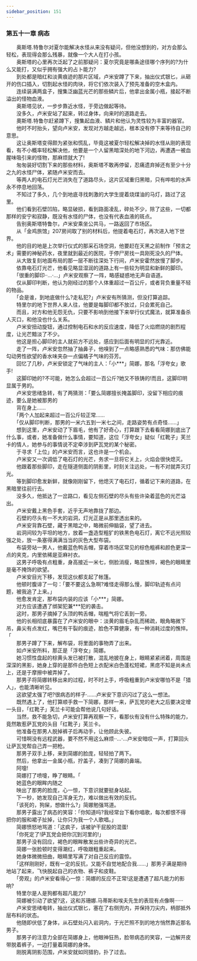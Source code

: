 ```yaml
---
sidebar_position: 151
---
```

### 第五十一章 病态  


　　奥斯塔.特鲁尔对夏尔能解决水怪从来没有疑问，但他没想到的，对方会那么轻松，表现得会那么残暴，就像一个大人在打小孩。  
　　奥斯塔的心里再次泛起了之前那疑问：夏尔究竟是哪条途径哪个序列的?为什么又能打，又似乎拥有强大的占卜能力?  
　　到处都是暗红和淡黄痕迹的那片区域，卢米安蹲了下来，抽出仪式银匕，从砸开的伤口插入，切割起水怪的肉块，将它们依次装入了预先准备的空木盒内。  
　　连续装满两盒子，搜集泛幽蓝光芒的那些鳞片后，他拿出金属小瓶，接起不断溢出的怪物血液。  
　　奥斯塔见状，一步步靠近水怪，于旁边做起等待。  
　　没多久，卢米安站了起来，转过身体，向来时的道路走去。  
　　奧斯塔.特鲁尔赶紧蹲下，搜集起血液、鳞片和他认为灵性较为丰富的器官。  
　　他时不时抬头，望向卢米安，发现对方越走越远，根本没有停下来等待自己的意思。  
　　这让奥斯塔变得颇为紧张和慌乱，毕竟这被夏尔轻松解决掉的水怪从刚的表现看，有不小概率轻松解决他，他要是一个人留黑暗深处的地下河边，再遭遇一被血腥味吸引来的怪物，那麻烦就大了!  
　　匆匆装好切割下来的那些材料，奥斯塔不敢再停留，忍痛遗弃掉还有至少十分之九的水怪尸体，紧随卢米安而去。  
　　等两人的电石灯光芒消失在了道路尽头，这片区域重归黑暗，只有哗啦的水声永不停息地回荡。  
　　不知过了多久，几个到地底寻找刺激的大学生提着烧煤油的马灯，路过了这里。  
　　他们看到石壁凹陷，略显破损，看到路面凌乱，碎处不少，除了这些，一切都那样的安宁和寂静，既没有水怪的尸体，也没有代表血液的斑点。  
　　告别奥斯塔特鲁尔，卢米安乘坐公共马，一路返回了市场区。  
　　从「金鸡旅馆」207房间取了别的材料后，他提着电石灯，再次进入地下世界。  
　　他的目的地是上次举行仪式的那采石场空洞，他要赶在天黑之前制作「预言之术」需要的神秘药水，夜里就到最近的医院，于停尸房找一具刚死没久的尸体。  
　　从大致复刻地面布局的那一层不断往深处下行间，卢米安霍然放慢了脚步。  
　　依靠电石灯光芒，他看见略显湿润的道路上有一些较为明显和新鲜的脚印。  
　　「很重的脚印··…·…」卢米安观察了一阵，略感疑惑地无声自语道。  
　　仅从脚印判断，他认为刚经过的那个人体重超过一百公斤，或者背负重量不轻的物品。  
　　「会是谁，到地底做什么?走私犯?」卢米安有所猜测，但没打算追踪。  
　　特里尔的地下世界人来人往，他要是每脚印都不放过，只会累死自己。  
　　而且，对方和他无怨无仇，只要不影响到他接下来举行仪式魔法，就算准备杀人灭口，和他没也什么关系。  
　　卢米安扭动旋钮，通过控制电石和水的反应速度，降低了火焰燃烧的剧烈程度，让光芒黯淡了不少。  
　　他这是担心脚印的主人就前方不远处，感应到后面有明显的灯光靠近。  
　　走了一阵，卢米安忽然抽了抽鼻子，他嗅到了一点略感熟悉的气味：那仿佛能勾动男性欲望的香水味夹杂一点偏橘子气味的芬芳。  
　　回忆了几秒，卢米安锁定了气味的主人：「小***」简娜，那名「浮夸女」歌手!  
　　这脚印她的?不可能，她怎么会超过一百公斤?她又不铁铸的!而且，这脚印明显属于男的。  
　　卢米安思绪急转，有了两猜测：「要么简娜擅长掩盖脚印，没留下相应的痕迹，要么是她被那男的  
　　背在身上……  
　　「两个人加起来超过一百公斤较正常……  
　　「仅从脚印判断，那男的一米六五到一米七之间，走路姿势有点奇怪……」  
　　想到这里，卢米安动了下眉毛，他有了好奇心，打算跟下去看看简娜到底出了什么事，或者，她准备做什么事情，要知道，这位「浮夸女」疑似「红靴子」芙兰卡的情人，她参与的事情说不定牵涉到萨瓦党的某个秘密。  
　　于寻求「上位」的卢米安而言，这也许是一个机会。  
　　卢米安又一次调低了电石灯的光芒，务求一旦将它关上，火焰会很快熄灭。  
　　他跟着那些脚印，走在隧道侧面的阴影里，时刻关注远处，一有不对就弄灭灯光。  
　　等到脚印愈发新鲜，就像刚刚留下，他熄灭了电石灯，循着记下来的道路，在黑暗里往前行去。  
　　没多久，他抵达了一岔路口，看见左侧石壁的尽头有些许染着蓝色的光芒溢出。  
　　卢米安戴上黑色手套，近乎无声地靠拢了那边。  
　　石壁的尽头有一不大的岩洞，灯光正是从那里透出来的。  
　　卢米安背靠石壁，藏于黑暗之中，略微前伸脑袋，望了进去。  
　　岩洞间较为平坦的地方，放着一盏造型粗犷的铁黑色电石灯，离它不远光照较强之处，放一条塞得满满当当的灰色大型布袋。  
　　布袋旁站一男人，他戴蓝色鸭舌帽，穿着市场区常见的棕色粗裤和颜色更深一点的夹克，内里依稀是亚麻衬衣。  
　　这男子呼吸有点粗重，身高接近一米七，侧脸消瘦，略显憔悴，褐色的眼睛里是毫不掩饰的欲望。  
　　卢米安目光下移，发现这伙都支起了帐篷。  
　　他顿时腹诽了一句：「要不要这么急啊?难怪走得那么慢，脚印轨迹有点问题，被我追了上来。」  
　　他愈发肯定，那布袋内装的应该「小***」简娜。  
　　对方应该遭遇了绑架犯兼***犯的袭击。  
　　这时，那男子摘掉了头顶的鸭舌帽，喘粗气将它丢到一旁。  
　　他的长相彻底暴露在了卢米安的眼中：淡黄的眉毛杂乱而稀疏，眼角略微下吊，鼻尖有点发红，嘴巴有干裂的痕迹，脸色不算健康，有一种消耗过度的憔悴。「  
　　那男子蹲了下来，解布袋，将里面的事物弄了出来。  
　　如卢米安所料，那正是「浮夸女」简娜。  
　　她习惯性盘起的棕黄头发已被打散，混乱地披在身上，眼睛紧紧闭着，周围是深深的黑影，她身上穿的是那件白色短上衣配米白色蓬松短裙，黑痣不知是尚未点上，还是于摩擦中被弄掉了。  
　　那男子将简娜转移出来的过程，时不时上手，呼吸粗重到卢米安哪怕不是「猎人」，也能清晰听见。  
　　这欲望太强了吧?很病态的样子·……卢米安下意识闪过了这么一想法。  
　　既然遇上了，他打算顺手救一下简娜，那样一来，萨瓦党的老大之后要决定增一头目，「红靴子」芙兰卡可能会帮他说几句好话。  
　　当然，救不能急切，卢米安打算再观察一下，看那伙有没有什么特殊的能力，竟然敢惹萨瓦党的头目「红靴子」芙兰卡。  
　　他准备在那男人脱掉裤子后再动手，让他顾此失彼。  
　　可惜啊没有远程武器，要不然不用这么麻烦··…·…卢米安暗叹一声，打算回头让萨瓦党帮自己弄一把枪。  
　　那男子双手上移，来到简娜的脸庞，轻轻拍了两下。  
　　然后，他拿出一金属小瓶，拧盖子，凑到了简娜的鼻端。  
　　阿嚏!  
　　简娜打了喷嚏，睁了眼睛。「  
　　她蓝色的眼眸内随之  
　　映出了那男的脸庞，心一惊，下意识就要挺身站起。  
　　下一秒，她发现自己浑身无力，难以做出有效的反抗。  
　　「该死的，狗屎，想做什么?」简娜勉强骂道。  
　　那男子露出了病态的笑容：「你知道吗?我经常台下看你唱歌，每次都恨不得把你的服和裙子扯掉，让你只为我一个人歌唱。」  
　　简娜愤怒地骂道：「这疯子，该被驴干屁股的混蛋!  
　　「你死定了!萨瓦党会把你沉到河里的!」  
　　那男子没有回应，褐色的眼眸散发出些许奇异的光芒。  
　　简娜一张脸顿时变得潮红，呼吸跟粗重起来。  
　　她身体微微扭曲，眼睛里写满了对自己反应的震惊。  
　　「这样刚刚好，既有一定的反抗，又能不自觉地配合我……」那男子满是期待地站了起来，飞快脱起自己的衣物、裤子和皮鞋。  
　　「旁观」的卢米安看得心一惊：简娜的反应不正常!这是遭遇了超凡能力的影响?  
　　特里尔是人是狗都有超凡能力?  
　　简娜被引动了欲望?这，这和苏珊娜.马蒂斯和埃夫先生的表现有点像啊······  
　　卢米安思绪电转，抽出仪式银匕，塞在了右侧兜内，并保持刀尖内，柄部抵外层布料的状态。  
　　他随即伏低了身体，从石壁处闪入岩洞内，于光芒照不到的地方悄然靠近那名男子。  
　　那男子的注意力全部在简娜身上，他眼神狂热，脸带病态的笑容，一边解开皮带脱着裤子，一边打量着简娜的身体。  
　　刚脱离阴影范围，卢米安就如同猎豹，扑了过去。  
